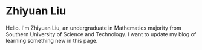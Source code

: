 # Zhiyuan Liu
[1]: https://Zhi-yuan-Liu.github.io/self-photo.jpg
Hello. I'm Zhiyuan Liu, an undergraduate in Mathematics majority from Southern University of Science and Technology.
I want to update my blog of learning something new in this page.
